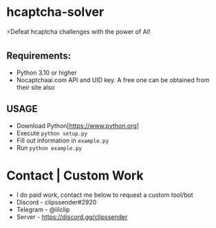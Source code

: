 # hcaptcha-solver
⚡Defeat hcaptcha challenges with the power of AI!

## Requirements:
* Python 3.10  or higher
* Nocaptchaai.com API and UID key. A free one can be obtained from their site also

## USAGE
* Download Python[https://www.python.org]
* Execute `python setup.py`
* Fill out information in `example.py`
* Run `python example.py`

# Contact | Custom Work
* I do paid work, contact me below to request a custom tool/bot
* Discord - clipssender#2920
* Telegram - @lilclip
* Server - https://discord.gg/clipssender
